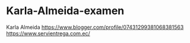 # Karla-Almeida-examen

Karla Almeida
https://www.blogger.com/profile/07431299381068381563
https://www.servientrega.com.ec/
